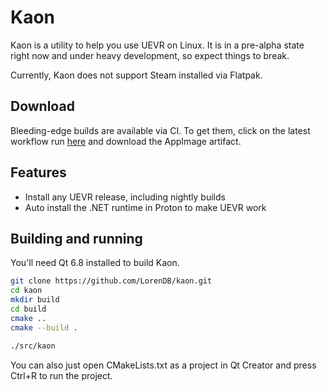 # Kaon

Kaon is a utility to help you use UEVR on Linux. It is in a pre-alpha state right now
and under heavy development, so expect things to break.

Currently, Kaon does not support Steam installed via Flatpak.

## Download

Bleeding-edge builds are available via CI. To get them, click on the latest workflow run
[here](https://github.com/LorenDB/kaon/actions) and download the AppImage artifact.

## Features

- Install any UEVR release, including nightly builds
- Auto install the .NET runtime in Proton to make UEVR work

## Building and running

You'll need Qt 6.8 installed to build Kaon.

``` bash
git clone https://github.com/LorenDB/kaon.git
cd kaon
mkdir build
cd build
cmake ..
cmake --build .

./src/kaon
```

You can also just open CMakeLists.txt as a project in Qt Creator and press Ctrl+R to run the project.
